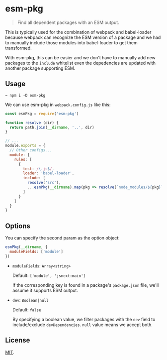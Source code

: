 # esm-pkg

> Find all dependent packages with an ESM output.

This is typically used for the combination of webpack and babel-loader because webpack can recognize the ESM version of a package and we had to manually include those modules into babel-loader to get them transformed.

With esm-pkg, this can be easier and we don't have to manually add new packages to the `include` whitelist even the depedencies are updated with another package supporting ESM.

## Usage

```shell
~ npm i -D esm-pkg
```

We can use esm-pkg in `webpack.config.js` like this:

```js
const esmPkg = require('esm-pkg')

function resolve (dir) {
  return path.join(__dirname, '..', dir)
}

// ...
module.exports = {
  // Other configs...
  module: {
    rules: [
      {
        test: /\.js$/,
        loader: 'babel-loader',
        include: [
          resolve('src'),
          ...esmPkg(__dirname).map(pkg => resolve(`node_modules/${pkg}`))
        ]
      }
    ]
  }
}
```

## Options

You can specify the second param as the option object:

```js
esmPkg(__dirname, {
  moduleFields: ['module']
})
```

* `moduleFields`: `Array<string>`

  Default: `['module', 'jsnext:main']`

  If the corresponding key is found in a package's `package.json` file, we'll assume it supports ESM output.

* `dev`: `Boolean|null`

  Default: `false`

  By specifying a boolean value, we filter packages with the `dev` field to include/exclude `devDependencies`. `null` value means we accept both.

## License

[MIT](./LICENSE).
